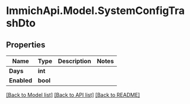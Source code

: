 # ImmichApi.Model.SystemConfigTrashDto

## Properties

Name | Type | Description | Notes
------------ | ------------- | ------------- | -------------
**Days** | **int** |  | 
**Enabled** | **bool** |  | 

[[Back to Model list]](../README.md#documentation-for-models) [[Back to API list]](../README.md#documentation-for-api-endpoints) [[Back to README]](../README.md)

